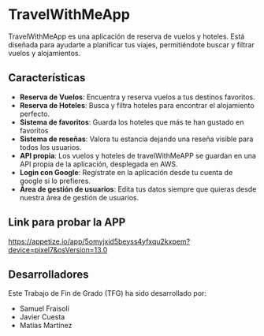 # TravelWithMeApp
TravelWithMeApp es una aplicación de reserva de vuelos y hoteles. Está diseñada para ayudarte a planificar tus viajes, permitiéndote buscar y filtrar vuelos y alojamientos.


## Características
- **Reserva de Vuelos**: Encuentra y reserva vuelos a tus destinos favoritos.
- **Reserva de Hoteles**: Busca y filtra hoteles para encontrar el alojamiento perfecto.
- **Sistema de favoritos**: Guarda los hoteles que más te han gustado en favoritos
- **Sistema de reseñas**: Valora tu estancia dejando una reseña visible para todos los usuarios.
- **API propia**: Los vuelos y hoteles de travelWithMeAPP se guardan en una API propia de la aplicación, desplegada en AWS.
- **Login con Google**: Regístrate en la aplicación desde tu cuenta de google si lo prefieres.
- **Área de gestión de usuarios**: Edita tus datos siempre que quieras desde nuestra área de gestión de usuarios.


## Link para probar la APP
https://appetize.io/app/5omyjxid5beyss4yfxqu2kxpem?device=pixel7&osVersion=13.0

## Desarrolladores

Este Trabajo de Fin de Grado (TFG) ha sido desarrollado por:
- Samuel Fraisolí
- Javier Cuesta
- Matías Martínez

